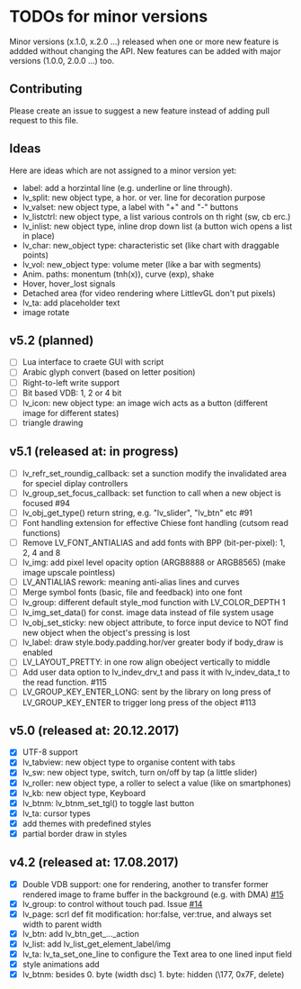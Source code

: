 # TODOs for minor versions
Minor versions (x.1.0, x.2.0 ...) released when one or more new feature is addded without changing the API. New features can be added with major versions (1.0.0, 2.0.0 ...) too. 

## Contributing
Please create an issue to suggest a new feature instead of adding pull request to this file.

## Ideas
Here are ideas which are not assigned to a minor version yet:
- label: add a horzintal line (e.g. underline or line through).
- lv_split: new object type, a hor. or ver. line for decoration purpose
- lv_valset: new object type, a label with "+" and "-" buttons
- lv_listctrl: new object type, a list various controls on th right (sw, cb erc.)
- lv_inlist: new object type, inline drop down list (a button wich opens a list in place)
- lv_char: new_object type: characteristic set (like chart with draggable points)
- lv_vol: new_object type: volume meter (like a bar with segments)
- Anim. paths: monentum (tnh(x)), curve (exp), shake
- Hover, hover_lost signals
- Detached area (for video rendering where LittlevGL don't put pixels) 
- lv_ta: add placeholder text
- image rotate


## v5.2 (planned)
- [ ] Lua interface to craete GUI with script
- [ ] Arabic glyph convert (based on letter position)
- [ ] Right-to-left write support 
- [ ] Bit based VDB: 1, 2 or 4 bit
- [ ] lv_icon: new object type: an image wich acts as a button (different image for different states)
- [ ] triangle drawing

## v5.1 (released at: in progress)
- [ ] lv_refr_set_roundig_callback: set a sunction modify the invalidated area for speciel diplay controllers
- [ ] lv_group_set_focus_callback: set function to call when a new object is focused #94
- [ ] lv_obj_get_type() return string, e.g. "lv_slider", "lv_btn" etc #91
- [ ] Font handling extension for effective Chiese font handling (cutsom read functions)
- [ ] Remove LV_FONT_ANTIALIAS and add fonts with BPP (bit-per-pixel): 1, 2, 4 and 8
- [ ] lv_img: add pixel level opacity option (ARGB8888 or ARGB8565) (make image upscale pointless)
- [ ] LV_ANTIALIAS rework: meaning anti-alias lines and curves
- [ ] Merge symbol fonts (basic, file and feedback) into one font 
- [ ] lv_group: different default style_mod function with LV_COLOR_DEPTH   1
- [ ] lv_img_set_data() for const. image data instead of file system usage
- [ ] lv_obj_set_sticky: new object attribute, to force input device to NOT find new object when the object's pressing is lost
- [ ] lv_label: draw style.body.padding.hor/ver greater body if body_draw is enabled 
- [ ] LV_LAYOUT_PRETTY: in one row align obeóject vertically to middle
- [ ] Add user data option to lv_indev_drv_t and pass it with lv_indev_data_t to the read function. #115
- [ ] LV_GROUP_KEY_ENTER_LONG: sent by the library on long press of LV_GROUP_KEY_ENTER to trigger long press of the object #113

## v5.0 (released at: 20.12.2017)
- [x] UTF-8 support
- [x] lv_tabview: new object type to organise content with tabs
- [x] lv_sw: new object type, switch, turn on/off by tap (a little slider)
- [x] lv_roller: new object type, a roller to select a value (like on smartphones) 
- [x] lv_kb: new object type, Keyboard
- [x] lv_btnm: lv_btnm_set_tgl() to toggle last button
- [x] lv_ta: cursor types
- [x] add themes with predefined styles
- [x] partial border draw in styles

## v4.2 (released at: 17.08.2017)
- [x] Double VDB support: one for rendering, another to transfer former rendered image to frame buffer in the background (e.g. with DMA) [#15](https://github.com/littlevgl/lvgl/issues/15)
- [x] lv_group: to control without touch pad. Issue [#14](https://github.com/littlevgl/lvgl/issues/14)
- [x] lv_page: scrl def fit modification: hor:false, ver:true, and always set width to parent width
- [x] lv_btn: add lv_btn_get_..._action
- [x] lv_list: add lv_list_get_element_label/img
- [x] lv_ta: lv_ta_set_one_line to configure the Text area to one lined input field
- [x] style animations add
- [x] lv_btnm:  besides 0. byte (width dsc) 1. byte: hidden (\177, 0x7F, delete)
